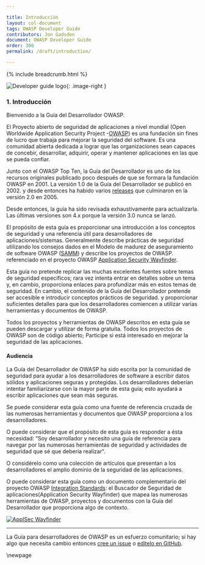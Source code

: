 ```yaml
---

title: Introducción
layout: col-document
tags: OWASP Developer Guide
contributors: Jon Gadsden
document: OWASP Developer Guide
order: 300
permalink: /draft/introduction/

---
```


{% include breadcrumb.html %}

<style type="text/css">
.image-right {
  height: 180px;
  display: block;
  margin-left: auto;
  margin-right: auto;
  float: right;
}
</style>

![Developer guide logo](../../assets/images/dg_logo.png "OWASP Developer Guide"){: .image-right }

### 1. Introducción

Bienvenido a la Guía del Desarrollador OWASP.

El Proyecto abierto de seguridad de aplicaciones a nivel mundial  (Open Worldwide Application Security Project -[OWASP][about]) es una fundación sin fines de lucro
que trabaja para mejorar la seguridad del software.
Es una comunidad abierta dedicada a lograr que las organizaciones sean capaces de 
concebir, desarrollar, adquirir, operar y mantener aplicaciones en las que se pueda confiar.

Junto con el OWASP Top Ten, la Guía del Desarrollador es uno de los recursos originales
publicado poco después de que se formara la fundación OWASP en 2001.
La versión 1.0 de la Guía del Desarrollador se publicó en 2002.
y desde entonces ha habido varios [releases][versions] que culminaron en la versión 2.0 en 2005.

Desde entonces, la guía ha sido revisada exhaustivamente para actualizarla. Las últimas versiones son 4.x porque la versión 3.0 nunca se lanzó.

El propósito de esta guía es proporcionar una introducción a los conceptos de seguridad y una referencia útil para desarrolladores de aplicaciones/sistemas.
Generalmente describe prácticas de seguridad utilizando los consejos dados en el
Modelo de madurez de aseguramiento de software OWASP ([SAMM][samm]) y describe los proyectos de OWASP.
referenciado en el proyecto OWASP [Application Security Wayfinder][intstand].

Esta guía no pretende replicar las muchas excelentes fuentes  sobre temas de seguridad específicos; rara vez intenta entrar en detalles sobre un tema y, en cambio, proporciona enlaces para profundizar más en estos temas de seguridad.
En cambio, el contenido de la Guía del Desarrollador pretende ser accesible e introducir conceptos prácticos de seguridad.
y proporcionar suficientes detalles para que los desarrolladores comiencen a utilizar varias herramientas y documentos de OWASP.

Todos los proyectos y herramientas de OWASP descritos en esta guía se pueden descargar y utilizar de forma gratuita.
Todos los proyectos de OWASP son de código abierto; Participe si está interesado en mejorar la seguridad de las aplicaciones.

#### Audiencia

La Guía del Desarrollador de OWASP ha sido escrita por la comunidad de seguridad para ayudar a los desarrolladores de software a escribir datos sólidos y
aplicaciones seguras y protegidas.
Los desarrolladores deberían intentar familiarizarse con la mayor parte de esta guía; esto ayudará a escribir aplicaciones que sean más seguras.

Se puede considerar esta guía como una fuente de referencia cruzada de las numerosas herramientas y documentos que OWASP proporciona a los desarrolladores.

O puede considerar que el propósito de esta guía es responder a ésta necesidad:
 “Soy desarrollador y necesito una guía de referencia para navegar por las numerosas herramientas de seguridad
 y actividades de seguridad que sé que debería realizar“.

O considérelo como una colección de artículos que presentan a los desarrolladores el amplio dominio de la seguridad de las aplicaciones.

O puede considerar esta guía como un documento complementario del proyecto OWASP [Integration Standards][intstand]:
el Buscador de Seguridad de aplicaciones(Application Security Wayfinder) que mapea las numerosas herramientas de OWASP,
proyectos y documentos con la Guía del Desarrollador que proporciona algo de contexto.

[![ApplSec Wayfinder](../../assets/images/owasp-wayfinder.png "OWASP Application Security Wayfinder")][intstand]

----


La Guía para desarrolladores de OWASP es un esfuerzo comunitario; si hay algo que necesita cambio
entonces [cree un issue][issue03] o [edítelo en GitHub][edit03].

[about]: https://owasp.org/about/
[edit03]: https://github.com/OWASP/www-project-developer-guide/blob/main/draft/03-introduction.md
[issue03]: https://github.com/OWASP/www-project-developer-guide/issues/new?labels=enhancement&template=request.md&title=Update:%2003-introduction
[samm]: https://owaspsamm.org/about/
[versions]: https://github.com/OWASP/DevGuide/wiki#old-versions
[intstand]: https://owasp.org/www-project-integration-standards/

\newpage
